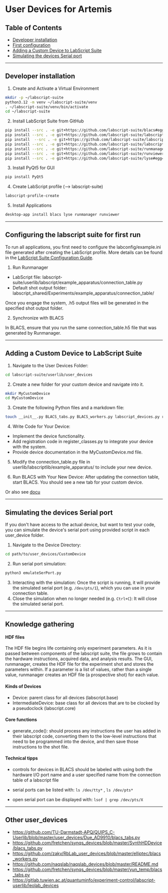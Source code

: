 # User Devices for Artemis 

## Table of Contents
- [Developer installation](#developer-installation)
- [First configuration](#configuring-the-labscript-suite-for-first-run)
- [Adding a Custom Device to LabScript Suite](#adding-a-custom-device-to-labscript-suite)
- [Simulating the devices Serial port](#simulating-the-devices-serial-port)

---

## Developer installation
1. Create and Activate a Virtual Environment
```bash
mkdir -p ~/labscript-suite
python3.12 -m venv ~/labscript-suite/venv
. ~/labscript-suite/venv/bin/activate
cd ~/labscript-suite
```
2. Install LabScript Suite from GitHub
```bash
pip install --src . -e git+https://github.com/labscript-suite/blacs#egg=blacs
pip install --src . -e git+https://github.com/labscript-suite/labscript#egg=labscript
pip install  --src . -e git+https://github.com/labscript-suite/labscript-devices#egg=labscript-devices
pip install --src . -e git+https://github.com/labscript-suite/labscript-utils#egg=labscript-utils
pip install --src . -e git+https://github.com/labscript-suite/runmanager#egg=runmanager
pip install --src . -e git+https://github.com/labscript-suite/runviewer#egg=runviewer
pip install --src . -e git+https://github.com/labscript-suite/lyse#egg=lyse
```

3. Install  PyQt5 for GUI
```bash
pip install PyQt5
```

4. Create LabScript profile (--> labscript-suite)
```bash
labscript-profile-create
```

5. Install Applications
```bash
desktop-app install blacs lyse runmanager runviewer
```

---
## Configuring the labscript suite for first run
To run all applications, you first need to configure the labconfig/example.ini file generated after creating the LabScript profile. More details can be found in the [LabScript Suite Configuration Guide](https://labscriptsuite.org/en/latest/setup/configuration/).

1. Run Runmanager

- LabScript file: labscript-suite/userlib/labscript/example_apparatus/connection_table.py
- Default shot output folder: labscript_shared/Experiments/example_apparatus/connection_table/

Once you engage the system, .h5 output files will be generated in the specified shot output folder.

2. Synchronize with BLACS

In BLACS, ensure that you run the same connection_table.h5 file that was generated by Runmanager.

---
## Adding a Custom Device to LabScript Suite

1. Navigate to the User Devices Folder: 
```bash 
cd labscript-suite/userlib/user_devices
```
2. Create a new folder for your custom device and navigate into it.
```bash
mkdir MyCustomDevice
cd MyCustomDevice
```

3. Create the following Python files and a markdown file:
``` bash
touch __init__.py BLACS_tabs.py BLACS_workers.py labscript_devices.py register_classes.py MyCustomDevice.md
```

4. Write Code for Your Device:

- Implement the device functionality.
- Add registration code in register_classes.py to integrate your device with the system.
- Provide device documentation in the MyCustomDevice.md file.

5. Modify the connection_table.py file in userlib/labscriptlib/example_apparatus/ to include your new device.

6. Run BLACS with Your New Device: After updating the connection table, start BLACS. You should see a new tab for your custom device.

Or also see [docu](https://github.com/labscript-suite/blacs/blob/master/docs/How%20to%20add%20a%20new%20device/main.pdf)

---

## Simulating the devices Serial port
If you don't have access to the actual device, but want to test your code, you can simulate the device's serial port using provided script in each user_device folder. 

1. Navigate to the Device Directory:
```bash
cd path/to/user_devices/CustomDevice
```
2. Run serial port simulation:
```bash 
python3 emulateSerPort.py
```
3. Interacting with the simulation: Once the script is running, it will provide the simulated serial port (e.g. `/dev/pts/1`), which you can use in your connection table. 
4. Close the simulation when no longer needed (e.g. `Ctrl+C`): It will close the simulated serial port. 

---
## Knowledge gathering
#### HDF files
 The HDF file begins life containing only experiment parameters. As it is passed between components of the labscript suite, 
 the file grows to contain the hardware instructions, acquired data, and analysis results. 
 The GUI, runmanager, creates the HDF file for the experiment shot and stores the parameters within. 
 If a parameter is a list of values, rather than a single value, 
 runmanager creates an HDF file (a prospective shot) for each value.
#### Kinds of Devices
- Device: parent class for all devices (labscript.base)
- IntermediateDevice: base class for all devices that are to be clocked by a pseudoclock (labscript.core)

#### Core functions
- generate_code(): should process any instructions the user has added in their labscript code, converting them to the low-level instructions that need to be programmed into the device, and then save those instructions to the shot file.

#### Technical tipps
- controls for devices in BLACS should be labeled with using both the hardware I/O port name 
and a user specified name from the connection table of a labscript file

- serial ports can be listed with: `ls /dev/tty*` , `ls /dev/pts*`
- open serial port can be displayed with: `lsof | grep /dev/pts/X`

---
## Other user_devices

- https://github.com/TU-Darmstadt-APQ/QUIPS_C-Userlib/blob/master/user_devices/Due_AD9910/blacs_tabs.py
- https://github.com/fretchen/synqs_devices/blob/master/SynthHDDevice/blacs_tabs.py
- https://github.com/zakv/RbLab_user_devices/blob/master/elliptec/blacs_workers.py
- https://github.com/naqslab/naqslab_devices/blob/master/README.md
- https://github.com/fretchen/synqs_devices/blob/master/yun_temp/blacs_tabs.py
- https://gitlab.tuwien.ac.at/quantuminfo/experiment-control/labscript-userlib/leolab_devices
